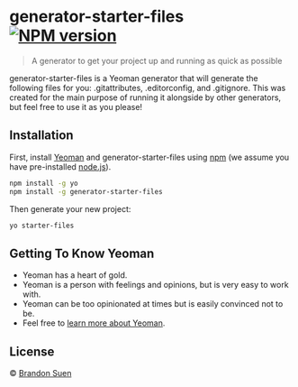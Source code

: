 # generator-starter-files [![NPM version][npm-image]][npm-url]
> A generator to get your project up and running as quick as possible

generator-starter-files is a Yeoman generator that will generate the following files for you: .gitattributes, .editorconfig, and .gitignore. This was created for the main purpose of running it alongside by other generators, but feel free to use it as you please!

## Installation

First, install [Yeoman](http://yeoman.io) and generator-starter-files using [npm](https://www.npmjs.com/) (we assume you have pre-installed [node.js](https://nodejs.org/)).

```bash
npm install -g yo
npm install -g generator-starter-files
```

Then generate your new project:

```bash
yo starter-files
```

## Getting To Know Yeoman

 * Yeoman has a heart of gold.
 * Yeoman is a person with feelings and opinions, but is very easy to work with.
 * Yeoman can be too opinionated at times but is easily convinced not to be.
 * Feel free to [learn more about Yeoman](http://yeoman.io/).

## License

 © [Brandon Suen](https://brandons42.github.io/personal_website/)


[npm-image]: https://badge.fury.io/js/generator-starter-files.svg
[npm-url]: https://npmjs.org/package/generator-starter-files
[travis-image]: https://travis-ci.org/brandons42/generator-starter-files.svg?branch=master
[travis-url]: https://travis-ci.org/brandons42/generator-starter-files
[daviddm-image]: https://david-dm.org/brandons42/generator-starter-files.svg?theme=shields.io
[daviddm-url]: https://david-dm.org/brandons42/generator-starter-files
